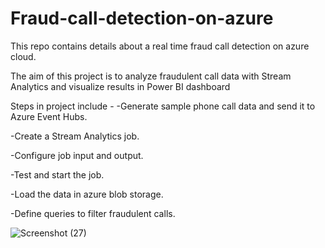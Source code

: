# Fraud-call-detection-on-azure

This repo contains details about a real time fraud call detection on azure cloud.

The aim of this project is to analyze fraudulent call data with Stream Analytics and visualize results in Power BI dashboard

Steps in project include -
-Generate sample phone call data and send it to Azure Event Hubs.

-Create a Stream Analytics job.

-Configure job input and output.

-Test and start the job.

-Load the data in azure blob storage.


-Define queries to filter fraudulent calls.


![Screenshot (27)](https://github.com/Erkeshav7/Fraud-call-detection-on-azure/assets/55995277/bc5b9ace-0464-46a8-bb37-68bc8bd1dd37)




